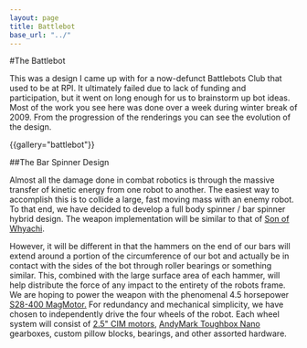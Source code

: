 ```yaml
---
layout: page
title: Battlebot
base_url: "../"
---
```


<!--
TODO: read over
-->

#The Battlebot

This was a design I came up with for a now-defunct Battlebots Club that used to be at RPI. It ultimately failed due to lack of funding and participation, but it went on long enough for us to brainstorm up bot ideas. Most of the work you see here was done over a week during winter break of 2009. From the progression of the renderings you can see the evolution of the design.

{{gallery="battlebot"}}

##The Bar Spinner Design

Almost all the damage done in combat robotics is through the massive transfer of kinetic energy from one robot to another. The easiest way to accomplish this is to collide a large, fast moving mass with an enemy robot. To that end, we have decided to develop a full body spinner / bar spinner hybrid design. The weapon implementation will be similar to that of [Son of Whyachi](http://www.teamwhyachi.com/sow.htm).

However, it will be different in that the hammers on the end of our bars will extend around a portion of the circumference of our bot and actually be in contact with the sides of the bot through roller bearings or something similar. This, combined with the large surface area of each hammer, will help distribute the force of any impact to the entirety of the robots frame. We are hoping to power the weapon with the phenomenal 4.5 horsepower [S28-400 MagMotor.](http://www.robotmarketplace.com/products/MAG-S28-400.html) For redundancy and mechanical simplicity, we have chosen to independently drive the four wheels of the robot. Each wheel system will consist of [2.5" CIM motors](http://www.trossenrobotics.com/store/p/5142-FIRST-CIM-Motor.aspx), [AndyMark Toughbox Nano](http://store.andymark.biz/am-0553.html) gearboxes, custom pillow blocks, bearings, and other assorted hardware.

